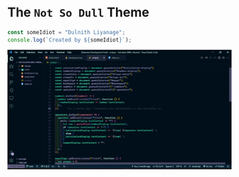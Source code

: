 # The `Not So Dull` Theme

```javascript
const someIdiot = "Dulnith Liyanage";
console.log(`Created by ${someIdiot}`);
```

![Screenshot](./theme.png)
